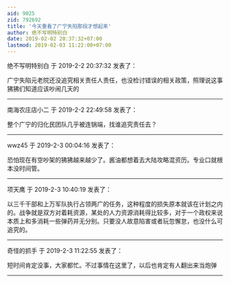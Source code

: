 ```yaml
---
aid: 9025
zid: 792692
title: '今天重看了广宁失陷那段才想起来'
author: 绝不写明特别白
date: 2019-02-02 20:37:32+07:00
lastmod: 2019-02-03 11:22:00+07:00
---
```


绝不写明特别白 于 2019-2-2 20:37:32 发表了：

广宁失陷元老院还没追究相关责任人责任，也没检讨错误的相关政策，照理说这事狒狒们知道应该吵闹几天的

---------

南海农庄店小二 于 2019-2-2 22:49:58 发表了：

整个广宁的归化民团队几乎被连锅端，找谁追究责任去？

---------

wwz45 于 2019-2-3 00:04:16 发表了：

恐怕现在有空吵架的狒狒越来越少了。酱油都想着去大陆攻略混资历。专业口就根本没时间管。

---------

项天鹰 于 2019-2-3 10:40:19 发表了：

以三千干部和上万军队执行占领两广的任务，这种程度的损失原本就该在计划之内的。战争就是双方对着耗资源，某处的人力资源消耗得比较多，对于一个政权来说本质上和多消耗一些弹药并无分别。只要没人故意陷害或者玩忽懈怠，也没什么可追究的。

---------

奇怪的抓手 于 2019-2-3 11:22:55 发表了：

短时间肯定没事，大家都忙。不过事情在这里了，以后也肯定有人翻出来当炮弹

---------

